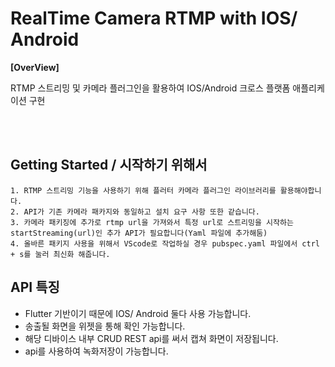 # RealTime Camera RTMP with IOS/ Android
**[OverView]**

RTMP 스트리밍 및 카메라 플러그인을 활용하여 IOS/Android 크로스 플랫폼 애플리케이션 구현 

<br/>
<br/>


## Getting Started  / 시작하기 위해서

```
1. RTMP 스트리밍 기능을 사용하기 위해 플러터 카메라 플러그인 라이브러리를 활용해야합니다. 
2. API가 기존 카메라 패카지와 동일하고 설치 요구 사항 또한 같습니다. 
3. 카메라 패키징에 추가로 rtmp url을 가져와서 특정 url로 스트리밍을 시작하는 startStreaming(url)인 추가 API가 필요합니다(Yaml 파일에 추가해둠)
4. 올바른 패키지 사용을 위해서 VScode로 작업하실 경우 pubspec.yaml 파일에서 ctrl + s를 눌러 최신화 해줍니다.

```

## API 특징

* Flutter 기반이기 때문에 IOS/ Android 둘다 사용 가능합니다. 
* 송출될 화면을 위젯을 통해 확인 가능합니다.
* 해당 디바이스 내부 CRUD REST api를 써서 캡쳐 화면이 저장됩니다. 
* api를 사용하여 녹화저장이 가능합니다.

